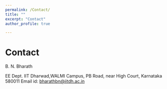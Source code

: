 ```yaml
---
permalink: /Contact/
title: ""
excerpt: "Contact"
author_profile: true

---
```


# Contact

B. N. Bharath 

EE Dept.
IIT Dharwad,WALMI Campus, PB Road, 
near High Court, Karnataka 580011
Email id: bharathbn@iitdh.ac.in
